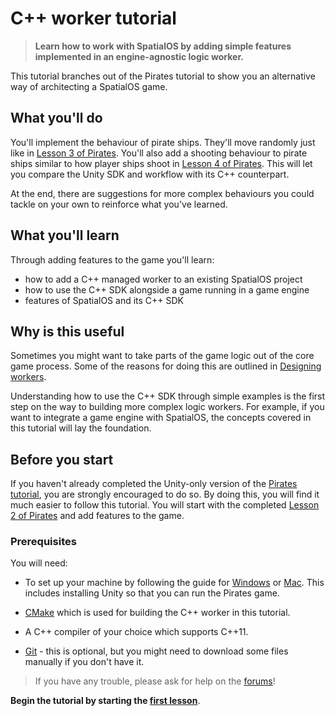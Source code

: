 # C++ worker tutorial

> **Learn how to work with SpatialOS by adding simple features implemented in
an engine-agnostic logic worker.**

This tutorial branches out of the Pirates tutorial to show you an alternative
way of architecting a SpatialOS game.

## What you'll do

You'll implement the behaviour of pirate ships. They'll move randomly just
like in [Lesson 3 of Pirates](../../tutorials/pirates/lesson3.md). You'll
also add a shooting behaviour to pirate ships similar to how player ships shoot
in [Lesson 4 of Pirates](../../tutorials/pirates/lesson4.md). This will
let you compare the Unity SDK and workflow with its C++ counterpart.

At the end, there are suggestions for more complex behaviours you could tackle on your own
to reinforce what you've learned.

## What you'll learn

Through adding features to the game you'll learn:

- how to add a C++ managed worker to an existing SpatialOS project
- how to use the C++ SDK alongside a game running in a game engine
- features of SpatialOS and its C++ SDK

## Why is this useful

Sometimes you might want to take parts of the game logic out of the core game process.
Some of the reasons for doing this are outlined in [Designing workers](https://docs.improbable.io/reference/13.0/shared/design/design-workers).

Understanding how to use the C++ SDK through simple examples is the first step on the
way to building more complex logic workers. For example, if you want to integrate a
game engine with SpatialOS, the concepts covered in this tutorial will lay the foundation.

## Before you start

If you haven't already completed the Unity-only version of the
[Pirates tutorial](../../tutorials/pirates/overview.md), you are strongly encouraged
to do so. By doing this, you will find it much easier to follow this tutorial.
You will start with the completed
[Lesson 2 of Pirates](../../tutorials/pirates/lesson2.md) and add features to the game.

### Prerequisites

You will need:

- To set up your machine by following the guide for [Windows](../../get-started/setup/win.md) or
[Mac](../../get-started/setup/mac.md). This includes installing Unity so that you can run the Pirates game.

- [CMake](https://cmake.org/) which is used for building the C++ worker in
  this tutorial.

- A C++ compiler of your choice which supports C++11.

- [Git](https://git-scm.com/) - this is optional, but you might need to
  download some files manually if you don't have it.

> If you have any trouble, please ask for help on the [forums](https://forums.improbable.io/)!

**Begin the tutorial by starting the
[first lesson](../../tutorials/cpp-worker-tutorial/add-cpp-worker.md)**.
